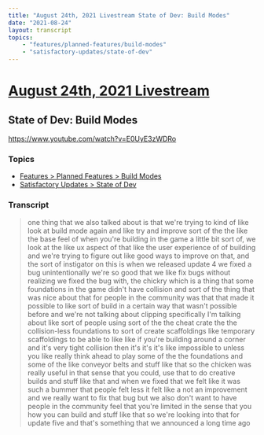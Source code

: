 ```yaml
---
title: "August 24th, 2021 Livestream State of Dev: Build Modes"
date: "2021-08-24"
layout: transcript
topics:
    - "features/planned-features/build-modes"
    - "satisfactory-updates/state-of-dev"
---
```

# [August 24th, 2021 Livestream](../2021-08-24.md)
## State of Dev: Build Modes
https://www.youtube.com/watch?v=E0UyE3zWDRo

### Topics
* [Features > Planned Features > Build Modes](../topics/features/planned-features/build-modes.md)
* [Satisfactory Updates > State of Dev](../topics/satisfactory-updates/state-of-dev.md)

### Transcript

> one thing that we also talked about is that we're trying to kind of like look at build mode again and like try and improve sort of the the like the base feel of when you're building in the game a little bit sort of, we look at the like ux aspect of that like the user experience of of building and we're trying to figure out like good ways to improve on that, and the sort of instigator on this is when we released update 4 we fixed a bug unintentionally we're so good that we like fix bugs without realizing we fixed the bug with, the chickry which is a thing that some foundations in the game didn't have collision and sort of the thing that was nice about that for people in the community was that that made it possible to like sort of build in a certain way that wasn't possible before and we're not talking about clipping specifically I'm talking about like sort of people using sort of the the cheat crate the the collision-less foundations to sort of create scaffoldings like temporary scaffoldings to be able to like like if you're building around a corner and it's very tight collision then it's it's it's like impossible to unless you like really think ahead to play some of the the foundations and some of the like conveyor belts and stuff like that so the chicken was really useful in that sense that you could, use that to do creative builds and stuff like that and when we fixed that we felt like it was such a bummer that people felt less it felt like a not an improvement and we really want to fix that bug but we also don't want to have people in the community feel that you're limited in the sense that you how you can build and stuff like that so we're looking into that for update five and that's something that we announced a long time ago
